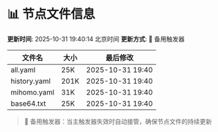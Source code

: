 # 📊 节点文件信息

**更新时间**: 2025-10-31 19:40:14 北京时间
**更新方式**: 🔄 备用触发器

| 文件名 | 大小 | 最后修改 |
|--------|------|----------|
| all.yaml | 25K | 2025-10-31 19:40 |
| history.yaml | 201K | 2025-10-31 19:40 |
| mihomo.yaml | 31K | 2025-10-31 19:40 |
| base64.txt | 25K | 2025-10-31 19:40 |

> 🔄 备用触发器：当主触发器失效时自动接管，确保节点文件的持续更新
